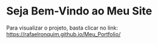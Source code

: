 # Seja Bem-Vindo ao Meu Site

  Para visualizar o projeto, basta clicar no link:
  https://rafaelronquim.github.io/Meu_Portfolio/

